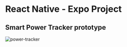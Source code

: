 # React Native - Expo Project

## Smart Power Tracker prototype

![power-tracker](https://github.com/user-attachments/assets/f097a1bd-b74d-4a1b-ad68-c2353b6f5ad7)

